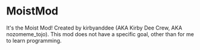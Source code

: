 # MoistMod
It's the Moist Mod! Created by kirbyanddee (AKA Kirby Dee Crew, AKA nozomeme_tojo). This mod does not have a specific goal, other than for me to learn programming.
